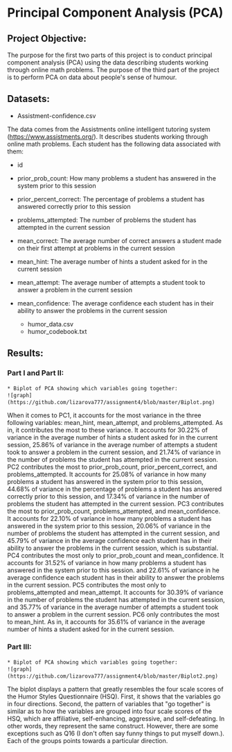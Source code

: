 # Principal Component Analysis (PCA)

## Project Objective:

The purpose for the first two parts of this project is to conduct principal component analysis (PCA) using the data describing students working through online math problems. The purpose of the third part of the project is to perform PCA on data about people's sense of humour.  

## Datasets:

  * Assistment-confidence.csv
  
The data comes from the Assistments online intelligent tutoring system (https://www.assistments.org/). It describes students working through online math problems. Each student has the following data associated with them:

- id
- prior_prob_count: How many problems a student has answered in the system prior to this session
- prior_percent_correct: The percentage of problems a student has answered correctly prior to this session
- problems_attempted: The number of problems the student has attempted in the current session
- mean_correct: The average number of correct answers a student made on their first attempt at problems in the current session
- mean_hint: The average number of hints a student asked for in the current session
- mean_attempt: The average number of attempts a student took to answer a problem in the current session
- mean_confidence: The average confidence each student has in their ability to answer the problems in the current session

  * humor_data.csv
  * humor_codebook.txt

## Results:

### Part I and Part II:

    * Biplot of PCA showing which variables going together:
    ![graph](https://github.com/lizarova777/assignment4/blob/master/Biplot.png)
    
When it comes to PC1, it accounts for the most variance in the three following variables: mean_hint, mean_attempt, and problems_attempted. As in, it contributes the most to these variance. It accounts for 30.22% of variance in the average number of hints a student asked for in the current session, 25.86% of variance in the average number of attempts a student took to answer a problem in the current session, and 21.74% of variance in the number of problems the student has attempted in the current session. PC2 contributes the most to prior_prob_count, prior_percent_correct, and problems_attempted. It accounts for 25.08% of variance in how many problems a student has answered in the system prior to this session, 44.68% of variance in the percentage of problems a student has answered correctly prior to this session, and 17.34% of variance in the number of problems the student has attempted in the current session. PC3 contributes the most to prior_prob_count, problems_attempted, and mean_confidence. It accounts for 22.10% of variance in how many problems a student has answered in the system prior to this session, 20.06% of variance in the number of problems the student has attempted in the current session, and 45.79% of variance in the average confidence each student has in their ability to answer the problems in the current session, which is substantial. PC4 contributes the most only to prior_prob_count and mean_confidence. It accounts for 31.52% of variance in how many problems a student has answered in the system prior to this session. and 22.61% of variance in he average confidence each student has in their ability to answer the problems in the current session. PC5 contributes the most only to problems_attempted and mean_attempt. It accounts for 30.39% of variance in the number of problems the student has attempted in the current session, and 35.77% of variance in the average number of attempts a student took to answer a problem in the current session. PC6 only contributes the most to mean_hint. As in, it accounts for 35.61% of variance in the average number of hints a student asked for in the current session. 

### Part III:

    * Biplot of PCA showing which variables going together:
    ![graph](https://github.com/lizarova777/assignment4/blob/master/Biplot2.png)
    
The biplot displays a pattern that greatly resembles the four scale scores of the Humor Styles Questionnaire (HSQ). First, it shows that the variables go in four directions. Second, the pattern of variables that "go together" is similar as to how the variables are grouped into four scale scores of the HSQ, which are affiliative, self-enhancing, aggressive, and self-defeating. In other words, they represent the same construct. However, there are some exceptions such as Q16 (I don't often say funny things to put myself down.). Each of the groups points towards a particular direction. 
